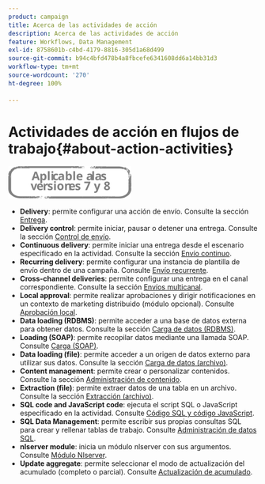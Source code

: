 ```yaml
---
product: campaign
title: Acerca de las actividades de acción
description: Acerca de las actividades de acción
feature: Workflows, Data Management
exl-id: 8758601b-c4bd-4179-8816-305d1a68d499
source-git-commit: b94c4bfd478b4a8fbcefe6341608dd6a14bb31d3
workflow-type: tm+mt
source-wordcount: '270'
ht-degree: 100%

---
```


# Actividades de acción en flujos de trabajo{#about-action-activities}

![](../../assets/common.svg)

* **Delivery**: permite configurar una acción de envío. Consulte la sección [Entrega](delivery.md).
* **Delivery control**: permite iniciar, pausar o detener una entrega. Consulte la sección [Control de envío](delivery-control.md).
* **Continuous delivery**: permite iniciar una entrega desde el escenario especificado en la actividad. Consulte la sección [Envío continuo](continuous-delivery.md).
* **Recurring delivery**: permite configurar una instancia de plantilla de envío dentro de una campaña. Consulte [Envío recurrente](recurring-delivery.md).
* **Cross-channel deliveries**: permite configurar una entrega en el canal correspondiente. Consulte la sección [Envíos multicanal](cross-channel-deliveries.md).
* **Local approval**: permite realizar aprobaciones y dirigir notificaciones en un contexto de marketing distribuido (módulo opcional). Consulte [Aprobación local](local-approval.md).
* **Data loading (RDBMS)**: permite acceder a una base de datos externa para obtener datos. Consulte la sección [Carga de datos (RDBMS)](data-loading--rdbms-.md).
* **Loading (SOAP)**: permite recopilar datos mediante una llamada SOAP. Consulte [Carga (SOAP)](loading--soap-.md).
* **Data loading (file)**: permite acceder a un origen de datos externo para utilizar sus datos. Consulte la sección [Carga de datos (archivo)](data-loading--file-.md).
* **Content management**: permite crear o personalizar contenidos. Consulte la sección [Administración de contenido](content-management.md).
* **Extraction (file)**: permite extraer datos de una tabla en un archivo. Consulte la sección [Extracción (archivo)](extraction--file-.md).
* **SQL code and JavaScript code**: ejecuta el script SQL o JavaScript especificado en la actividad. Consulte [Código SQL y código JavaScript](sql-code-and-javascript-code.md).
* **SQL Data Management**: permite escribir sus propias consultas SQL para crear y rellenar tablas de trabajo. Consulte [Administración de datos SQL](sql-data-management.md).
* **nlserver module**: inicia un módulo nlserver con sus argumentos. Consulte [Módulo Nlserver](nlserver-module.md).
* **Update aggregate**: permite seleccionar el modo de actualización del acumulado (completo o parcial). Consulte [Actualización de acumulado](update-aggregate.md).
